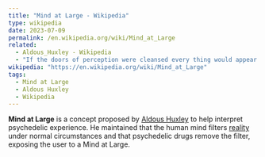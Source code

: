 ```yaml
---
title: "Mind at Large - Wikipedia"
type: wikipedia
date: 2023-07-09
permalink: /en.wikipedia.org/wiki/Mind_at_Large
related:
  - Aldous_Huxley - Wikipedia
  - "If the doors of perception were cleansed every thing would appear to man as it is, Infinite"
wikipedia: "https://en.wikipedia.org/wiki/Mind_at_Large"
tags:
  - Mind at Large
  - Aldous Huxley
  - Wikipedia
---
```

**Mind at Large** is a concept proposed by [Aldous Huxley](/en.wikipedia.org/wiki/Aldous_Huxley) to help interpret psychedelic experience. He maintained that the human mind filters [reality](/en.wikipedia.org/wiki/Reality) under normal circumstances and that psychedelic drugs remove the filter, exposing the user to a Mind at Large.